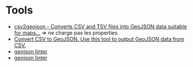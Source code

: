# Tools

- [csv2geojson - Converts CSV and TSV files into GeoJSON data suitable for maps...](https://github.com/mapbox/csv2geojson) => ne charge pas les properties
- [Convert CSV to GeoJSON. Use this tool to output GeoJSON data from CSV.](https://www.convertcsv.com/csv-to-geojson.htm)
- [geojson linter](https://geojsonlint.com/)
- [geojson linter](https://geojson.io/)